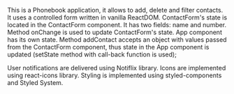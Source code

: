   This is a Phonebook application, it allows to add, delete and filter contacts.
It uses a controlled form written in vanilla ReactDOM. 
ContactForm's state is located in the ContactForm component. 
It has two fields: name and number. Method onChange is used to
update ContactForm's state. 
App component has its own state. Method addContact accepts an object with values
passed from the ContactForm component, thus state in the App component is updated (setState method with call-back function is used);

User notifications are delivered using Notiflix library.
Icons are implemented using react-icons library. 
Styling is implemented using styled-components and Styled System.